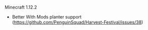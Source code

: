 Minecraft 1.12.2
* Better With Mods planter support (https://github.com/PenguinSquad/Harvest-Festival/issues/38)